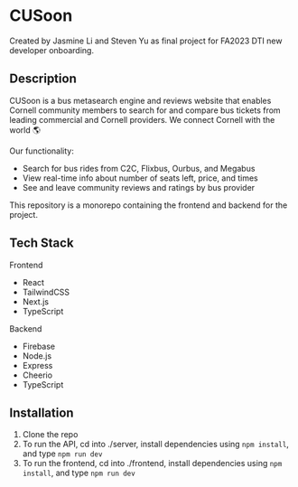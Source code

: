 # CUSoon
Created by Jasmine Li and Steven Yu as final project for FA2023 DTI new developer onboarding.

## Description
CUSoon is a bus metasearch engine and reviews website that enables Cornell community members to search for and compare bus tickets from leading commercial and Cornell providers.
We connect Cornell with the world 🌎

Our functionality:
- Search for bus rides from C2C, Flixbus, Ourbus, and Megabus
- View real-time info about number of seats left, price, and times
- See and leave community reviews and ratings by bus provider

This repository is a monorepo containing the frontend and backend for the project.

## Tech Stack
Frontend
- React
- TailwindCSS
- Next.js
- TypeScript

Backend
- Firebase
- Node.js
- Express
- Cheerio
- TypeScript

## Installation
1. Clone the repo
2. To run the API, cd into ./server, install dependencies using `npm install`, and type `npm run dev`
3. To run the frontend, cd into ./frontend, install dependencies using `npm install`, and type `npm run dev`
